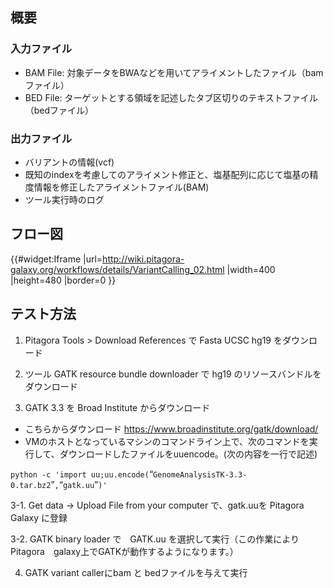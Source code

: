 
概要
----

### 入力ファイル

-   BAM File: 対象データをBWAなどを用いてアライメントしたファイル（bamファイル）
-   BED File: ターゲットとする領域を記述したタブ区切りのテキストファイル（bedファイル）

### 出力ファイル

-   バリアントの情報(vcf)
-   既知のindexを考慮してのアライメント修正と、塩基配列に応じて塩基の精度情報を修正したアライメントファイル(BAM)
-   ツール実行時のログ

フロー図
--------

{{\#widget:Iframe |url=<http://wiki.pitagora-galaxy.org/workflows/details/VariantCalling_02.html> |width=400 |height=480 |border=0 }}

テスト方法
----------

1. Pitagora Tools &gt; Download References で Fasta UCSC hg19 をダウンロード

2. ツール GATK resource bundle downloader で hg19 のリソースバンドルを ダウンロード

3. GATK 3.3 を Broad Institute からダウンロード

-   こちらからダウンロード <https://www.broadinstitute.org/gatk/download/>
-   VMのホストとなっているマシンのコマンドライン上で、次のコマンドを実行して、ダウンロードしたファイルをuuencode。(次の内容を一行で記述)

`python -c 'import uu;uu.encode(`“`GenomeAnalysisTK-3.3-0.tar.bz2`”`,`“`gatk.uu`”`)'`

3-1. Get data -&gt; Upload File from your computer で、gatk.uuを Pitagora Galaxy に登録

3-2. GATK binary loader で　GATK.uu を選択して実行（この作業によりPitagora　galaxy上でGATKが動作するようになります。）

4. GATK variant callerにbam と bedファイルを与えて実行